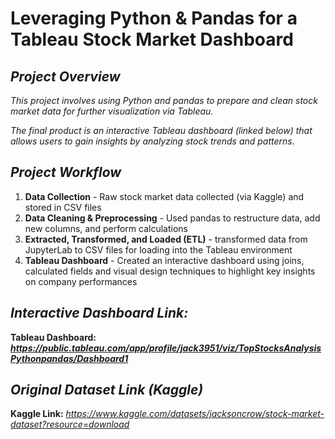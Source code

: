 # **Leveraging Python & Pandas for a Tableau Stock Market Dashboard**  
  
## ***Project Overview***
*This project involves using Python and pandas to prepare and clean stock market data for further visualization via Tableau.*  
  
*The final product is an interactive Tableau dashboard (linked below) that allows users to gain insights by analyzing stock trends and patterns.*  
  
## ***Project Workflow***
1. **Data Collection** - Raw stock market data collected (via Kaggle) and stored in CSV files
2. **Data Cleaning & Preprocessing** - Used pandas to restructure data, add new columns, and perform calculations
3. **Extracted, Transformed, and Loaded (ETL)** - transformed data from JupyterLab to CSV files for loading into the Tableau environment
4. **Tableau Dashboard** - Created an interactive dashboard using joins, calculated fields and visual design techniques to highlight key insights on company performances

## ***Interactive Dashboard Link:***  
**Tableau Dashboard: *https://public.tableau.com/app/profile/jack3951/viz/TopStocksAnalysisPythonpandas/Dashboard1***  
  
## ***Original Dataset Link (Kaggle)***  
**Kaggle Link:** *https://www.kaggle.com/datasets/jacksoncrow/stock-market-dataset?resource=download*
